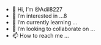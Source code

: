 - 👋 Hi, I’m @Adil8227
- 👀 I’m interested in ...8
- 🌱 I’m currently learning ...
- 💞️ I’m looking to collaborate on ...
- 📫 How to reach me ...

<!---
Adil8227/Adil8227 is a ✨ special ✨ repository because its `README.md` (this file) appears on your GitHub profile.
You can click the Preview link to take a look at your changes.
--->
